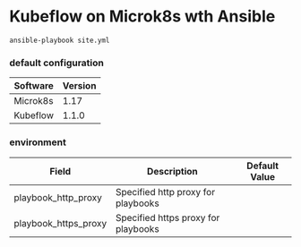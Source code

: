 Kubeflow on Microk8s wth Ansible 
===

```shell script
ansible-playbook site.yml
```

### default configuration

| Software   | Version  | 
|------------|----------|
| Microk8s   | 1.17     |
| Kubeflow   | 1.1.0    |


### environment

| Field                   | Description                                | Default Value              |
|-------------------------|--------------------------------------------|----------------------------|
| playbook_http_proxy     | Specified http proxy for playbooks         |                            |
| playbook_https_proxy    | Specified https proxy for playbooks        |                            |

